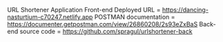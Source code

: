 
URL Shortener Application Front-end Deployed URL = https://dancing-nasturtium-c70247.netlify.app     POSTMAN documentation = https://documenter.getpostman.com/view/26860208/2s93eZxBaS 
Back-end source code = https://github.com/spragul/urlshortener-back
